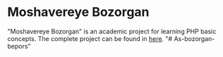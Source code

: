 # Moshavereye Bozorgan
"Moshavereye Bozorgan" is an academic project for learning PHP basic concepts. The complete project can be found in [here](https://moshavereye-bozorgan.herokuapp.com/).
"# As-bozorgan-bepors" 
